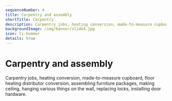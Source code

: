 ```yaml
---
sequenceNumber: 4
title: Carpentry and assembly
shortTitle: Carpentry
description: Carpentry jobs, heating conversion, made-to-measure cupboard, floor heating distributor conversion, assembling furniture packages, making ceiling, hanging various things on the wall, replacing locks, installing door hardware.
backgroundImage: /img/banner/slide4.jpg
icon: ti-hummer
details: true
---
```

# Carpentry and assembly

Carpentry jobs, heating conversion, made-to-measure cupboard, floor heating distributor conversion, assembling furniture packages, making ceiling, hanging various things on the wall, replacing locks, installing door hardware.
